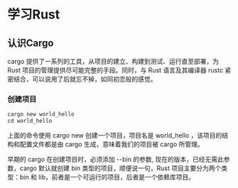 # 学习Rust 

## 认识Cargo

cargo 提供了一系列的工具，从项目的建立、构建到测试、运行直至部署，为 Rust 项目的管理提供尽可能完整的手段。同时，与 Rust 语言及其编译器 rustc 紧密结合，可以说用了后就忘不掉，如同初恋般的感觉。

### 创建项目

``` rust
cargo new world_hello
cd world_hello
```

上面的命令使用 cargo new 创建一个项目，项目名是 world_hello ，该项目的结构和配置文件都是由 cargo 生成，意味着我们的项目被 cargo 所管理。

早期的 cargo 在创建项目时，必须添加 --bin 的参数, 现在的版本，已经无需此参数，cargo 默认就创建 bin 类型的项目，顺便说一句，Rust 项目主要分为两个类型：bin 和 lib，前者是一个可运行的项目，后者是一个依赖库项目。

